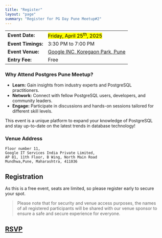 ```yaml
---
title: "Register"
layout: "page"
summary: "Register for PG Day Pune Meetup#2"
---
```


|                    |                                                                              |
| ------------------ | ---------------------------------------------------------------------------- |
| **Event Date:**    | <mark>Friday, April 25<sup>th</sup>, 2025</mark>                             |
| **Event Timings:** | 3:30 PM to 7:00 PM                                                           |
| **Event Venue:**   | [Google INC, Koregaon Park, Pune](https://maps.app.goo.gl/Qbshut8zxfvBKSsv7) |
| **Entry Fee:**     | Free                                                                         |

### Why Attend Postgres Pune Meetup?

- **Learn:** Gain insights from industry experts and PostgreSQL practitioners.
- **Network:** Connect with fellow PostgreSQL users, developers, and community leaders.
- **Engage:** Participate in discussions and hands-on sessions tailored for different skill levels.

This event is a unique platform to expand your knowledge of PostgreSQL and stay up-to-date on the latest trends in database technology!

### Venue Address

```
Floor number 11,
Google IT Services India Private Limited,
AP 81, 11th Floor, B Wing, North Main Road
Mundhwa,Pune, Maharashtra, 411036 ⁠
```

## Registration

As this is a free event, seats are limited, so please register early to secure your spot.

> Please note that for security and venue access purposes, the names of all registered participants will be shared with our venue sponsor to ensure a safe and secure experience for everyone.

<h2>
    <!-- <a class="button" href="https://workspace.google.com/intl/en_in/products/docs/" rel="noopener" title="RSVP" target="_blank"> -->
    <a class="button" href="#" onclick="alert('RSVP will open on 1st April, 2025!'); return false;">
    <span class="button-inner">
        RSVP
    </span>
    </a>
</h2>
